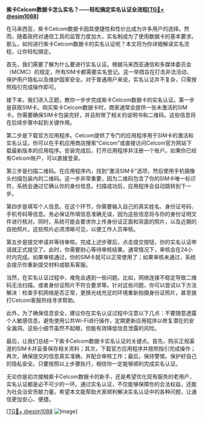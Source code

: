 **紫卡Celcom数据卡怎么实名？——轻松搞定实名认证全流程[[TG💪+ @esim1088](https://t.me/s/esim1088)]**

在马来西亚，紫卡Celcom数据卡因其便捷性和性价比成为许多用户的选择。然而，随着政府对通信工具的监管力度加大，实名制成为了使用数据卡的基本要求。那么，如何进行紫卡Celcom数据卡的实名认证呢？本文将为你详细解读实名流程，让你轻松搞定。

首先，我们需要了解为什么要进行实名认证。根据马来西亚通信和多媒体委员会（MCMC）的规定，所有SIM卡都需要实名登记。这一举措旨在打击非法活动、保护用户隐私以及维护国家安全。对于普通用户来说，实名认证并不复杂，只需按照指引完成操作即可。

接下来，我们进入正题，教你一步步完成紫卡Celcom数据卡的实名认证。第一步是获取SIM卡。购买紫卡Celcom数据卡时，商家通常会提供一张未激活的SIM卡。你需要确保SIM卡包装完好，并且附带了相关的说明书和二维码。这些信息将在后续步骤中起到关键作用。

第二步是下载官方应用程序。Celcom提供了专门的应用程序用于SIM卡的激活和实名认证。你可以在手机应用商店搜索“Celcom”或直接访问Celcom官方网站下载最新版本的应用程序。安装完成后，打开应用程序并注册一个账户。如果你已经有Celcom账户，可以直接登录。

第三步是扫描二维码。在应用程序内，找到“激活SIM卡”选项，然后使用手机摄像头扫描包装内的二维码。这一步非常重要，因为二维码包含了你的SIM卡唯一标识符，系统会通过它确认你的身份信息。扫描成功后，应用程序会自动跳转到下一步。

第四步是填写个人信息。在这个环节，你需要输入自己的真实姓名、身份证号码、手机号码等信息。务必保证所填信息准确无误，因为这些信息将与你的身份证明文件进行核对。同时，系统可能会要求你上传身份证正面和背面的照片，以及近期的自拍照片。这些照片必须清晰可见，以便工作人员审核。

第五步是提交申请并等待审核。完成上述步骤后，点击提交按钮，你的实名认证申请就正式提交了。此时，你需要耐心等待审核结果。通常情况下，审核会在24小时内完成。如果审核通过，你的SIM卡就可以正常使用了；如果审核未通过，系统会提示你重新提交材料或联系客服。

当然，在实名认证过程中，难免会遇到一些问题。比如，网络连接不稳定导致二维码无法扫描，或者身份证照片不符合要求等。针对这些问题，你可以尝试以下方法解决：检查手机网络是否正常，更换光线充足的环境重新拍摄身份证照片，甚至拨打Celcom客服热线寻求帮助。

此外，为了确保信息安全，建议你在实名认证过程中注意以下几点：不要随意透露个人敏感信息，避免使用公共Wi-Fi进行操作，定期更新应用程序以修复潜在的安全漏洞。这些小细节虽然不起眼，但能有效降低信息泄露的风险。

最后，让我们总结一下紫卡Celcom数据卡实名认证的关键点。首先，购买正规渠道的SIM卡并妥善保存相关资料；其次，下载官方应用程序并按照指引完成操作；再次，确保提交的信息真实准确，并配合审核工作；最后，保持警惕，保护好自己的隐私安全。只要按照以上步骤执行，相信你一定能够顺利完成实名认证。

无论你是初次接触紫卡Celcom数据卡的新手，还是希望优化现有服务的老用户，实名认证都是必不可少的一环。通过实名认证，不仅能够保障你的合法权益，还能为社会治安贡献力量。希望本文能帮助大家顺利解决实名认证中的各种问题，让通信更加安心、便捷。

[[TG💪+ @esim1088](https://t.me/s/esim1088) ![Image](https://i.postimg.cc/4NQfJmqS/Snipaste-2025-05-13-00-14-12.png)]